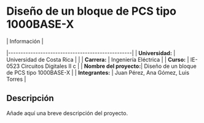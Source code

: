 # Diseño de un bloque de PCS tipo 1000BASE-X

| Información                                      |

|--------------------------------------------------|
| **Universidad:** | Universidad de Costa Rica       |        |
| **Carrera:**            | Ingeniería Eléctrica            |
| **Curso:**              | IE-0523 Circuitos Digitales II c |
| **Nombre del proyecto:**| Diseño de un bloque de PCS tipo 1000BASE-X |
| **Integrantes:**        | Juan Pérez, Ana Gómez, Luis Torres |


## Descripción
Añade aquí una breve descripción del proyecto.

